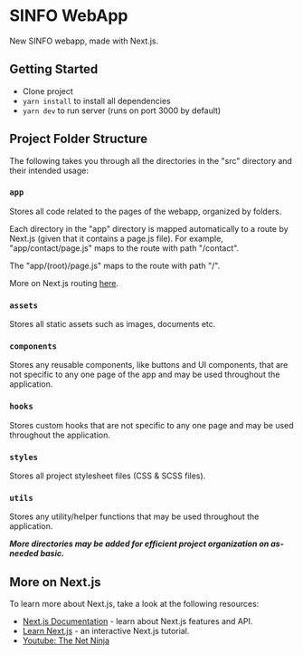 # SINFO WebApp

New SINFO webapp, made with Next.js. 

## Getting Started

- Clone project
- `yarn install` to install all dependencies
- `yarn dev` to run server (runs on port 3000 by default)

## Project Folder Structure

The following takes you through all the directories in the "src" directory and their intended usage:

### `app`

Stores all code related to the pages of the webapp, organized by folders.

Each directory in the "app" directory is mapped automatically to a route by Next.js (given that it contains a page.js file). For example, "app/contact/page.js" maps to the route with path "/contact".

The "app/(root)/page.js" maps to the route with path "/".

More on Next.js routing [here](https://nextjs.org/docs/app/building-your-application/routing).

### `assets`

Stores all static assets such as images, documents etc.

### `components`

Stores any reusable components, like buttons and UI components, that are not specific to any one page of the app and may be used throughout the application.

### `hooks`

Stores custom hooks that are not specific to any one page and may be used throughout the application.

### `styles`

Stores all project stylesheet files (CSS & SCSS files).

### `utils`

Stores any utility/helper functions that may be used throughout the application.

***More directories may be added for efficient project organization on as-needed basic.***

## More on Next.js

To learn more about Next.js, take a look at the following resources:

- [Next.js Documentation](https://nextjs.org/docs) - learn about Next.js features and API.
- [Learn Next.js](https://nextjs.org/learn) - an interactive Next.js tutorial.
- [Youtube: The Net Ninja](https://youtube.com/playlist?list=PL4cUxeGkcC9jZIVqmy_QhfQdi6mzQvJnT)
